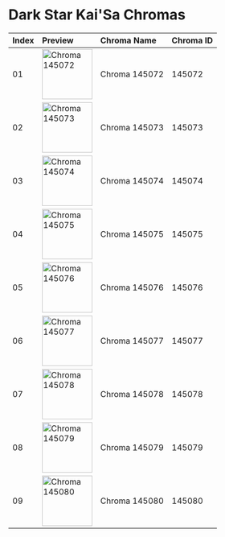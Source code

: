 # Dark Star Kai'Sa Chromas

| Index | Preview | Chroma Name | Chroma ID |
|:---|:---|:---|:---|
| 01 | <img src='https://raw.communitydragon.org/latest/plugins/rcp-be-lol-game-data/global/default/v1/champion-chroma-images/145/145072.png' alt='Chroma 145072' width='100'> | Chroma 145072 | 145072 |
| 02 | <img src='https://raw.communitydragon.org/latest/plugins/rcp-be-lol-game-data/global/default/v1/champion-chroma-images/145/145073.png' alt='Chroma 145073' width='100'> | Chroma 145073 | 145073 |
| 03 | <img src='https://raw.communitydragon.org/latest/plugins/rcp-be-lol-game-data/global/default/v1/champion-chroma-images/145/145074.png' alt='Chroma 145074' width='100'> | Chroma 145074 | 145074 |
| 04 | <img src='https://raw.communitydragon.org/latest/plugins/rcp-be-lol-game-data/global/default/v1/champion-chroma-images/145/145075.png' alt='Chroma 145075' width='100'> | Chroma 145075 | 145075 |
| 05 | <img src='https://raw.communitydragon.org/latest/plugins/rcp-be-lol-game-data/global/default/v1/champion-chroma-images/145/145076.png' alt='Chroma 145076' width='100'> | Chroma 145076 | 145076 |
| 06 | <img src='https://raw.communitydragon.org/latest/plugins/rcp-be-lol-game-data/global/default/v1/champion-chroma-images/145/145077.png' alt='Chroma 145077' width='100'> | Chroma 145077 | 145077 |
| 07 | <img src='https://raw.communitydragon.org/latest/plugins/rcp-be-lol-game-data/global/default/v1/champion-chroma-images/145/145078.png' alt='Chroma 145078' width='100'> | Chroma 145078 | 145078 |
| 08 | <img src='https://raw.communitydragon.org/latest/plugins/rcp-be-lol-game-data/global/default/v1/champion-chroma-images/145/145079.png' alt='Chroma 145079' width='100'> | Chroma 145079 | 145079 |
| 09 | <img src='https://raw.communitydragon.org/latest/plugins/rcp-be-lol-game-data/global/default/v1/champion-chroma-images/145/145080.png' alt='Chroma 145080' width='100'> | Chroma 145080 | 145080 |
